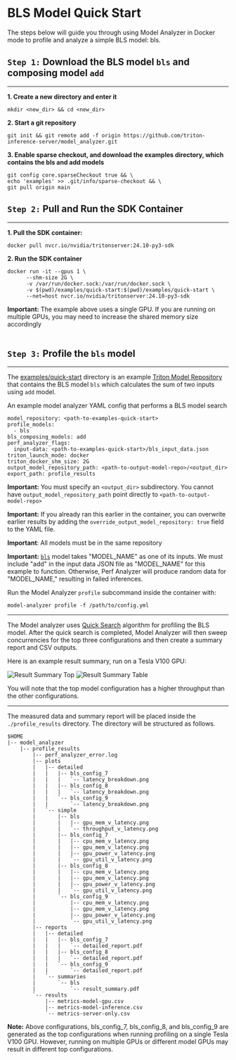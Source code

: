 <!--
Copyright (c) 2020-2023, NVIDIA CORPORATION & AFFILIATES. All rights reserved.

Licensed under the Apache License, Version 2.0 (the "License");
you may not use this file except in compliance with the License.
You may obtain a copy of the License at

    http://www.apache.org/licenses/LICENSE-2.0

Unless required by applicable law or agreed to in writing, software
distributed under the License is distributed on an "AS IS" BASIS,
WITHOUT WARRANTIES OR CONDITIONS OF ANY KIND, either express or implied.
See the License for the specific language governing permissions and
limitations under the License.
-->

# BLS Model Quick Start

The steps below will guide you through using Model Analyzer in Docker mode to profile and analyze a simple BLS model: bls.

## `Step 1:` Download the BLS model `bls` and composing model `add`

---

**1. Create a new directory and enter it**

```
mkdir <new_dir> && cd <new_dir>
```

**2. Start a git repository**

```
git init && git remote add -f origin https://github.com/triton-inference-server/model_analyzer.git
```

**3. Enable sparse checkout, and download the examples directory, which contains the bls and add models**

```
git config core.sparseCheckout true && \
echo 'examples' >> .git/info/sparse-checkout && \
git pull origin main
```

## `Step 2:` Pull and Run the SDK Container

---

**1. Pull the SDK container:**

```
docker pull nvcr.io/nvidia/tritonserver:24.10-py3-sdk
```

**2. Run the SDK container**

```
docker run -it --gpus 1 \
      --shm-size 2G \
      -v /var/run/docker.sock:/var/run/docker.sock \
      -v $(pwd)/examples/quick-start:$(pwd)/examples/quick-start \
      --net=host nvcr.io/nvidia/tritonserver:24.10-py3-sdk
```

**Important:** The example above uses a single GPU. If you are running on multiple GPUs, you may need to increase the shared memory size accordingly<br><br>

## `Step 3:` Profile the `bls` model

---

The [examples/quick-start](../examples/quick-start) directory is an example [Triton Model Repository](https://github.com/triton-inference-server/server/blob/main/docs/user_guide/model_repository.md) that contains the BLS model `bls` which calculates the sum of two inputs using `add` model.

An example model analyzer YAML config that performs a BLS model search

```
model_repository: <path-to-examples-quick-start>
profile_models:
  - bls
bls_composing_models: add
perf_analyzer_flags:
  input-data: <path-to-examples-quick-start>/bls_input_data.json
triton_launch_mode: docker
triton_docker_shm_size: 2G
output_model_repository_path: <path-to-output-model-repo>/<output_dir>
export_path: profile_results
```

**Important:** You must specify an `<output_dir>` subdirectory. You cannot have `output_model_repository_path` point directly to `<path-to-output-model-repo>`

**Important:** If you already ran this earlier in the container, you can overwrite earlier results by adding the `override_output_model_repository: true` field to the YAML file.

**Important**: All models must be in the same repository

**Important:** [`bls`](../examples/quick-start/bls) model takes "MODEL_NAME" as one of its inputs. We must include "add" in the input data JSON file as "MODEL_NAME" for this example to function. Otherwise, Perf Analyzer will produce random data for "MODEL_NAME," resulting in failed inferences.

Run the Model Analyzer `profile` subcommand inside the container with:

```
model-analyzer profile -f /path/to/config.yml
```

---

The Model analyzer uses [Quick Search](config_search.md#quick-search-mode) algorithm for profiling the BLS model. After the quick search is completed, Model Analyzer will then sweep concurrencies for the top three configurations and then create a summary report and CSV outputs.

Here is an example result summary, run on a Tesla V100 GPU:

![Result Summary Top](../examples/bls_result_summary_top.jpg)
![Result Summary Table](../examples/bls_result_summary_table.jpg)

You will note that the top model configuration has a higher throughput than the other configurations.

---

The measured data and summary report will be placed inside the
`./profile_results` directory. The directory will be structured as follows.

```
$HOME
|-- model_analyzer
    |-- profile_results
        |-- perf_analyzer_error.log
        |-- plots
        |   |-- detailed
        |   |   |-- bls_config_7
        |   |   |   `-- latency_breakdown.png
        |   |   |-- bls_config_8
        |   |   |   `-- latency_breakdown.png
        |   |   `-- bls_config_9
        |   |       `-- latency_breakdown.png
        |   `-- simple
        |       |-- bls
        |       |   |-- gpu_mem_v_latency.png
        |       |   `-- throughput_v_latency.png
        |       |-- bls_config_7
        |       |   |-- cpu_mem_v_latency.png
        |       |   |-- gpu_mem_v_latency.png
        |       |   |-- gpu_power_v_latency.png
        |       |   `-- gpu_util_v_latency.png
        |       |-- bls_config_8
        |       |   |-- cpu_mem_v_latency.png
        |       |   |-- gpu_mem_v_latency.png
        |       |   |-- gpu_power_v_latency.png
        |       |   `-- gpu_util_v_latency.png
        |       `-- bls_config_9
        |           |-- cpu_mem_v_latency.png
        |           |-- gpu_mem_v_latency.png
        |           |-- gpu_power_v_latency.png
        |           `-- gpu_util_v_latency.png
        |-- reports
        |   |-- detailed
        |   |   |-- bls_config_7
        |   |   |   `-- detailed_report.pdf
        |   |   |-- bls_config_8
        |   |   |   `-- detailed_report.pdf
        |   |   `-- bls_config_9
        |   |       `-- detailed_report.pdf
        |   `-- summaries
        |       `-- bls
        |           `-- result_summary.pdf
        `-- results
            |-- metrics-model-gpu.csv
            |-- metrics-model-inference.csv
            `-- metrics-server-only.csv
```

**Note:** Above configurations, bls_config_7, bls_config_8, and bls_config_9 are generated as the top configurations when running profiling on a single Tesla V100 GPU. However, running on multiple GPUs or different model GPUs may result in different top configurations.
